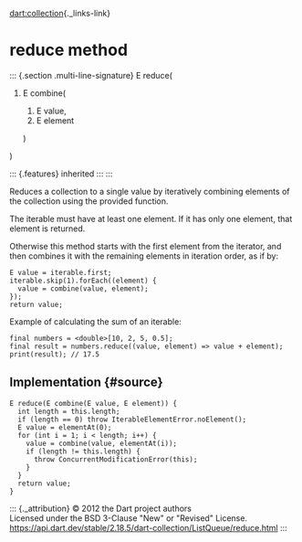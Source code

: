 [dart:collection](../../dart-collection/dart-collection-library){._links-link}

reduce method
=============

::: {.section .multi-line-signature}
E reduce(

1.  E combine(
    1.  E value,
    2.  E element

    )

)

::: {.features}
inherited
:::
:::

Reduces a collection to a single value by iteratively combining elements
of the collection using the provided function.

The iterable must have at least one element. If it has only one element,
that element is returned.

Otherwise this method starts with the first element from the iterator,
and then combines it with the remaining elements in iteration order, as
if by:

``` {.language-dart data-language="dart"}
E value = iterable.first;
iterable.skip(1).forEach((element) {
  value = combine(value, element);
});
return value;
```

Example of calculating the sum of an iterable:

``` {.language-dart data-language="dart"}
final numbers = <double>[10, 2, 5, 0.5];
final result = numbers.reduce((value, element) => value + element);
print(result); // 17.5
```

Implementation {#source}
--------------

``` {.language-dart data-language="dart"}
E reduce(E combine(E value, E element)) {
  int length = this.length;
  if (length == 0) throw IterableElementError.noElement();
  E value = elementAt(0);
  for (int i = 1; i < length; i++) {
    value = combine(value, elementAt(i));
    if (length != this.length) {
      throw ConcurrentModificationError(this);
    }
  }
  return value;
}
```

::: {._attribution}
© 2012 the Dart project authors\
Licensed under the BSD 3-Clause \"New\" or \"Revised\" License.\
<https://api.dart.dev/stable/2.18.5/dart-collection/ListQueue/reduce.html>
:::
